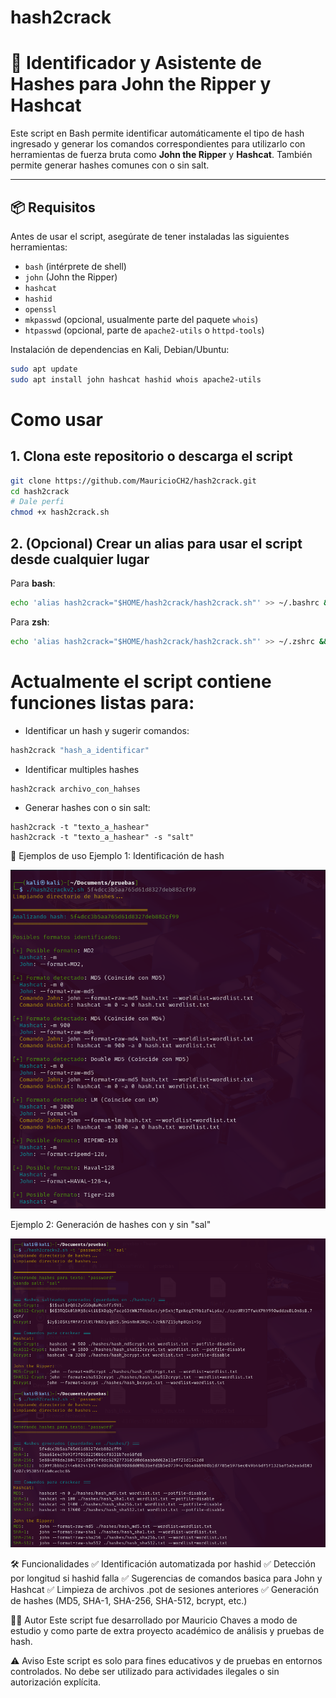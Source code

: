 # hash2crack

# 🔐 Identificador y Asistente de Hashes para John the Ripper y Hashcat

Este script en Bash permite identificar automáticamente el tipo de hash ingresado y generar los comandos correspondientes para utilizarlo con herramientas de fuerza bruta como **John the Ripper** y **Hashcat**. También permite generar hashes comunes con o sin salt.

---

## 📦 Requisitos

Antes de usar el script, asegúrate de tener instaladas las siguientes herramientas:

- `bash` (intérprete de shell)
- `john` (John the Ripper)
- `hashcat`
- `hashid`
- `openssl`
- `mkpasswd` (opcional, usualmente parte del paquete `whois`)
- `htpasswd` (opcional, parte de `apache2-utils` o `httpd-tools`)

Instalación de dependencias en Kali, Debian/Ubuntu:

```bash
sudo apt update
sudo apt install john hashcat hashid whois apache2-utils
```

# Como usar

## 1. Clona este repositorio o descarga el script

```bash
git clone https://github.com/MauricioCH2/hash2crack.git
cd hash2crack
# Dale perfi
chmod +x hash2crack.sh
```

## 2. (Opcional) Crear un alias para usar el script desde cualquier lugar

Para **bash**:

```bash
echo 'alias hash2crack="$HOME/hash2crack/hash2crack.sh"' >> ~/.bashrc && source ~/.bashrc
```

Para **zsh**:

```bash
echo 'alias hash2crack="$HOME/hash2crack/hash2crack.sh"' >> ~/.zshrc && source ~/.zshrc
```

# Actualmente el script contiene funciones listas para:

- Identificar un hash y sugerir comandos:

```bash
hash2crack "hash_a_identificar"
```

- Identificar multiples hashes

```bash
hash2crack archivo_con_hahses
```

- Generar hashes con o sin salt:

```
hash2crack -t "texto_a_hashear"
hash2crack -t "texto_a_hashear" -s "salt"
```

📸 Ejemplos de uso
Ejemplo 1: Identificación de hash

![identificacion](images/identificacion_de_hahses.png)

Ejemplo 2: Generación de hashes con y sin "sal"

![generador](images/generador.png)

🛠 Funcionalidades
✅ Identificación automatizada por hashid
✅ Detección por longitud si hashid falla
✅ Sugerencias de comandos basica para John y Hashcat
✅ Limpieza de archivos .pot de sesiones anteriores
✅ Generación de hashes (MD5, SHA-1, SHA-256, SHA-512, bcrypt, etc.)

🧑‍💻 Autor
Este script fue desarrollado por Mauricio Chaves a modo de estudio y como parte de extra proyecto académico de análisis y pruebas de hash.

⚠️ Aviso
Este script es solo para fines educativos y de pruebas en entornos controlados. No debe ser utilizado para actividades ilegales o sin autorización explícita.
